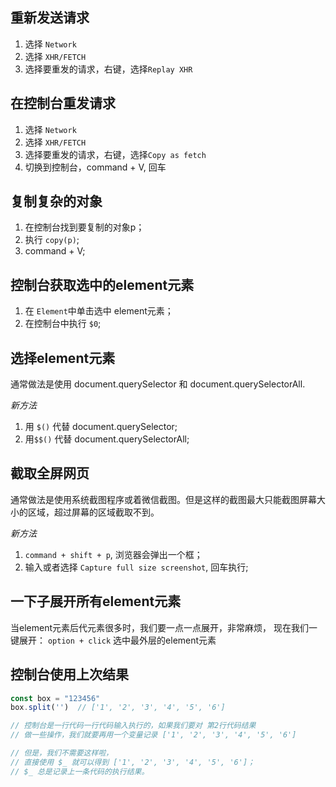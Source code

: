 ## 重新发送请求
1. 选择 `Network`
2. 选择 `XHR/FETCH`
3. 选择要重发的请求，右键，选择`Replay XHR `


## 在控制台重发请求
1. 选择 `Network`
2. 选择 `XHR/FETCH`
3. 选择要重发的请求，右键，选择`Copy as fetch `
4. 切换到控制台，command + V, 回车


## 复制复杂的对象
1. 在控制台找到要复制的对象p；
2. 执行 `copy(p)`;
3. command + V;

## 控制台获取选中的element元素
1. 在 `Element`中单击选中 element元素；
2. 在控制台中执行 `$0`;

## 选择element元素
通常做法是使用 document.querySelector 和 document.querySelectorAll.

*新方法*
1. 用 `$()` 代替 document.querySelector;
2. 用`$$()` 代替 document.querySelectorAll;

## 截取全屏网页
通常做法是使用系统截图程序或着微信截图。但是这样的截图最大只能截图屏幕大小的区域，超过屏幕的区域截取不到。

*新方法*
1. `command + shift + p`, 浏览器会弹出一个框；
2. 输入或者选择 `Capture full size screenshot`, 回车执行;


## 一下子展开所有element元素
当element元素后代元素很多时，我们要一点一点展开，非常麻烦，
现在我们一键展开：
`option + click` 选中最外层的element元素

## 控制台使用上次结果
```javascript {.line-numbers}
const box = "123456"
box.split('')  // ['1', '2', '3', '4', '5', '6']

// 控制台是一行代码一行代码输入执行的，如果我们要对 第2行代码结果
// 做一些操作，我们就要再用一个变量记录 ['1', '2', '3', '4', '5', '6']

// 但是，我们不需要这样啦，
// 直接使用 $_ 就可以得到 ['1', '2', '3', '4', '5', '6']；
// $_ 总是记录上一条代码的执行结果。
```